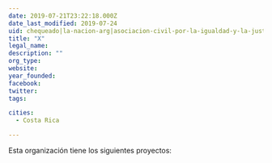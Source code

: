 ```yaml
---
date: 2019-07-21T23:22:18.000Z
date_last_modified: 2019-07-24
uid: chequeado|la-nacion-arg|asociacion-civil-por-la-igualdad-y-la-justicia-arg
title: "X"
legal_name: 
description: ""
org_type: 
website: 
year_founded: 
facebook: 
twitter: 
tags:

cities: 
  - Costa Rica

---
```


Esta organización tiene los siguientes proyectos:


